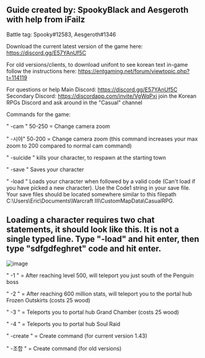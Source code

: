 ## Guide created by: SpookyBlack and Aesgeroth with help from iFailz
Battle tag:  Spooky#12583, Aesgeroth#1346

Download the current latest version of the game here: https://discord.gg/E57YAnUf5C

For old versions/clients, to download unifont to see korean text in-game follow the instructions here: https://entgaming.net/forum/viewtopic.php?t=114119

For questions or help
Main Discord: https://discord.gg/E57YAnUf5C
Secondary Discord: https://discordapp.com/invite/VgWqPxj join the Korean RPGs Discord and ask around in the "Casual" channel

Commands for the game:

" -cam " 50-250 = Change camera zoom

" -시야" 50-200 = Change camera zoom (this command increases your max zoom to 200 compared to normal cam command)

" -suicide " kills your character, to respawn at the starting town

" -save " Saves your character

" -load " Loads your character when followed by a valid code (Can't load if you have picked a new character). Use the Code1 string in your save file. Your save files should be located somewhere similar to this filepath C:\Users\Eric\Documents\Warcraft III\CustomMapData\CasualRPG. 

## Loading a character requires two chat statements, it should look like this. It is not a single typed line. Type "-load" and hit enter, then type "sdfgdfeghret" code and hit enter.

![image](https://github.com/SpookyBlack29/casual/assets/41921856/ce5c0f93-0fc8-41b4-95c6-a2a56c7cd0c8)


" -1 " = After reaching level 500, will teleport you just south of the Penguin boss

" -2 " = After reaching 600 million stats, will teleport you to the portal hub Frozen Outskirts (costs 25 wood)

" -3 " = Teleports you to portal hub Grand Chamber (costs 25 wood)

" -4 " = Teleports you to portal hub Soul Raid

" -create " = Create command (for current version 1.43)

" -조합 " = Create command (for old versions)



